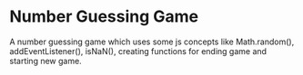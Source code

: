 # Number Guessing Game
A number guessing game which uses some js concepts like Math.random(), addEventListener(), isNaN(), creating functions for ending game and starting new game.